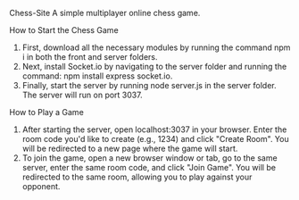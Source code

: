 Chess-Site
A simple multiplayer online chess game.

How to Start the Chess Game
 1. First, download all the necessary modules by running the command npm i in both the front and server folders.
 2. Next, install Socket.io by navigating to the server folder and running the command: npm install express socket.io.
 3. Finally, start the server by running node server.js in the server folder. The server will run on port 3037.

How to Play a Game
 1. After starting the server, open localhost:3037 in your browser. Enter the room code you'd like to create (e.g., 1234) and click "Create Room". You will be redirected to a new page where the game will start.
 2. To join the game, open a new browser window or tab, go to the same server, enter the same room code, and click "Join Game". You will be redirected to the same room, allowing you to play against your opponent.

 
